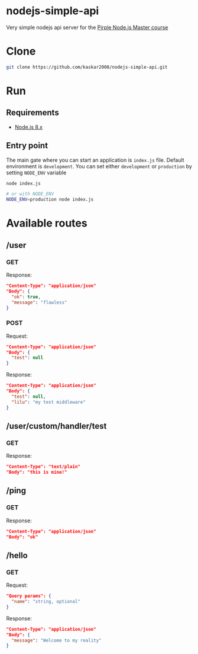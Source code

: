 # nodejs-simple-api
Very simple nodejs api server for the [Pirple Node.js Master course](https://pirple.thinkific.com/courses/the-nodejs-master-class)

# Clone
```sh
git clone https://github.com/kaskar2008/nodejs-simple-api.git
```

# Run

## Requirements
* [Node.js 8.x](https://nodejs.org/dist/v8.12.0/)

## Entry point
The main gate where you can start an application is `index.js` file. Default environment is `development`. You can set either `development` or `production` by setting `NODE_ENV` variable

```sh
node index.js

# or with NODE_ENV
NODE_ENV=production node index.js
```

# Available routes

## /user
### GET
Response:
```json
"Content-Type": "application/json"
"Body": {
  "ok": true,
  "message": "flawless"
}
```

### POST
Request:
```json
"Content-Type": "application/json"
"Body": {
  "test": null
}
```
Response:
```json
"Content-Type": "application/json"
"Body": {
  "test": null,
  "lilu": "my test middleware"
}
```

## /user/custom/handler/test
### GET
Response:
```json
"Content-Type": "text/plain"
"Body": "this is mine!"
```

## /ping
### GET
Response:
```json
"Content-Type": "application/json"
"Body": "ok"
```

## /hello
### GET
Request:
```json
"Query params": {
  "name": "string, optional"
}
```

Response:
```json
"Content-Type": "application/json"
"Body": {
  "message": "Welcome to my reality"
}
```
